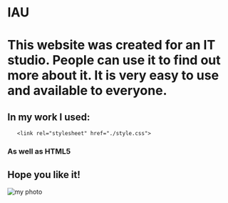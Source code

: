# IAU
# This website was created for an IT studio. People can use it to find out more about it. It is very easy to use and available to everyone.
## In my work I used:
```<link rel="stylesheet" href="./jquery.fancybox.min.css">
   <link rel="stylesheet" href="./style.css">
```
### As well as HTML5
## Hope you like it!
![my photo](https://image.winudf.com/v2/image/Y29tLk1pU3RhcnRzLlN0YXJidXR0ZXJmbHlmb3JjZWV2aWxfc2NyZWVuXzBfMTUxODUwMDYwOV8wOTg/screen-0.jpg?fakeurl=1&type=.jpg )
